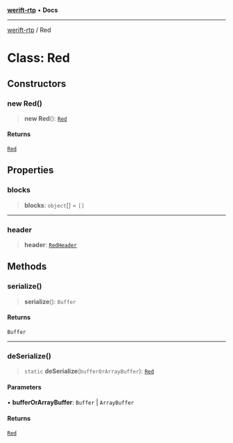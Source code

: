 [**werift-rtp**](../README.md) • **Docs**

***

[werift-rtp](../globals.md) / Red

# Class: Red

## Constructors

### new Red()

> **new Red**(): [`Red`](Red.md)

#### Returns

[`Red`](Red.md)

## Properties

### blocks

> **blocks**: `object`[] = `[]`

***

### header

> **header**: [`RedHeader`](RedHeader.md)

## Methods

### serialize()

> **serialize**(): `Buffer`

#### Returns

`Buffer`

***

### deSerialize()

> `static` **deSerialize**(`bufferOrArrayBuffer`): [`Red`](Red.md)

#### Parameters

• **bufferOrArrayBuffer**: `Buffer` \| `ArrayBuffer`

#### Returns

[`Red`](Red.md)
